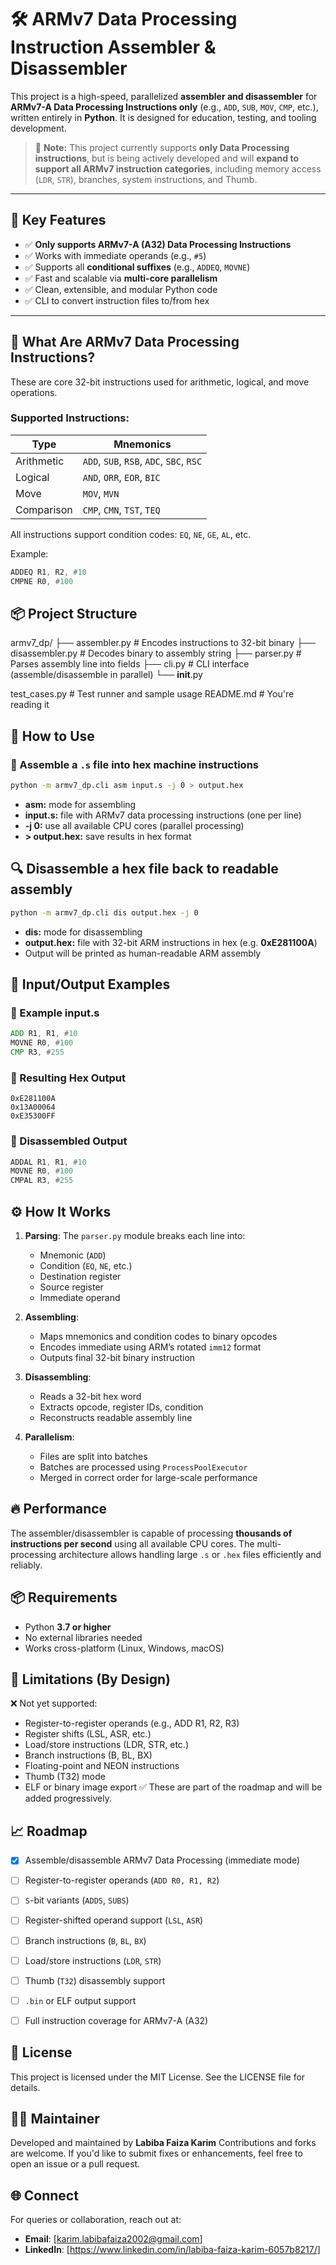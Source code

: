 # 🛠️ ARMv7 Data Processing Instruction Assembler & Disassembler

This project is a high-speed, parallelized **assembler and disassembler** for **ARMv7-A Data Processing Instructions only** (e.g., `ADD`, `SUB`, `MOV`, `CMP`, etc.), written entirely in **Python**. It is designed for education, testing, and tooling development.

> 🔄 **Note:** This project currently supports **only Data Processing instructions**, but is being actively developed and will **expand to support all ARMv7 instruction categories**, including memory access (`LDR`, `STR`), branches, system instructions, and Thumb.

---

## 📌 Key Features

- ✅ **Only supports ARMv7-A (A32) Data Processing Instructions**
- ✅ Works with immediate operands (e.g., `#5`)
- ✅ Supports all **conditional suffixes** (e.g., `ADDEQ`, `MOVNE`)
- ✅ Fast and scalable via **multi-core parallelism**
- ✅ Clean, extensible, and modular Python code
- ✅ CLI to convert instruction files to/from hex

---

## 🧠 What Are ARMv7 Data Processing Instructions?

These are core 32-bit instructions used for arithmetic, logical, and move operations.

### Supported Instructions:

| Type         | Mnemonics |
|--------------|-----------|
| Arithmetic   | `ADD`, `SUB`, `RSB`, `ADC`, `SBC`, `RSC` |
| Logical      | `AND`, `ORR`, `EOR`, `BIC` |
| Move         | `MOV`, `MVN` |
| Comparison   | `CMP`, `CMN`, `TST`, `TEQ` |

All instructions support condition codes: `EQ`, `NE`, `GE`, `AL`, etc.

Example:
```asm
ADDEQ R1, R2, #10
CMPNE R0, #100
```

## 📦 Project Structure
armv7_dp/
├── assembler.py        # Encodes instructions to 32-bit binary
├── disassembler.py     # Decodes binary to assembly string
├── parser.py           # Parses assembly line into fields
├── cli.py              # CLI interface (assemble/disassemble in parallel)
└── __init__.py

test_cases.py           # Test runner and sample usage
README.md               # You're reading it


## 🚀 How to Use

### 🔧 Assemble a `.s` file into hex machine instructions

```bash
python -m armv7_dp.cli asm input.s -j 0 > output.hex
```

- **asm:** mode for assembling
- **input.s:** file with ARMv7 data processing instructions (one per line)
- **-j 0:** use all available CPU cores (parallel processing)
- **> output.hex:** save results in hex format


## 🔍 Disassemble a hex file back to readable assembly

```bash
python -m armv7_dp.cli dis output.hex -j 0
```

- **dis:** mode for disassembling
- **output.hex:** file with 32-bit ARM instructions in hex (e.g. **0xE281100A**)
- Output will be printed as human-readable ARM assembly 


## 🧪 Input/Output Examples
### 📝 Example input.s

```asm
ADD R1, R1, #10
MOVNE R0, #100
CMP R3, #255
```

### 🧾 Resulting Hex Output

```text
0xE281100A
0x13A00064
0xE35300FF
```

### 🔁 Disassembled Output

```asm
ADDAL R1, R1, #10
MOVNE R0, #100
CMPAL R3, #255
```

## ⚙️ How It Works

1. **Parsing**: The `parser.py` module breaks each line into:
   - Mnemonic (`ADD`)
   - Condition (`EQ`, `NE`, etc.)
   - Destination register
   - Source register
   - Immediate operand

2. **Assembling**:
   - Maps mnemonics and condition codes to binary opcodes
   - Encodes immediate using ARM’s rotated `imm12` format
   - Outputs final 32-bit binary instruction

3. **Disassembling**:
   - Reads a 32-bit hex word
   - Extracts opcode, register IDs, condition
   - Reconstructs readable assembly line

4. **Parallelism**:
   - Files are split into batches
   - Batches are processed using `ProcessPoolExecutor`
   - Merged in correct order for large-scale performance


## 🔥 Performance

The assembler/disassembler is capable of processing **thousands of instructions per second** using all available CPU cores. The multi-processing architecture allows handling large `.s` or `.hex` files efficiently and reliably.


## 📦 Requirements

- Python **3.7 or higher**
- No external libraries needed
- Works cross-platform (Linux, Windows, macOS)


## 🧱 Limitations (By Design)
❌ Not yet supported:
- Register-to-register operands (e.g., ADD R1, R2, R3)
- Register shifts (LSL, ASR, etc.)
- Load/store instructions (LDR, STR, etc.)
- Branch instructions (B, BL, BX)
- Floating-point and NEON instructions
- Thumb (T32) mode
- ELF or binary image export
✅ These are part of the roadmap and will be added progressively.


## 📈 Roadmap

- [x] Assemble/disassemble ARMv7 Data Processing (immediate mode)
- [ ] Register-to-register operands (`ADD R0, R1, R2`)
- [ ] `S`-bit variants (`ADDS`, `SUBS`)
- [ ] Register-shifted operand support (`LSL`, `ASR`)
- [ ] Branch instructions (`B`, `BL`, `BX`)
- [ ] Load/store instructions (`LDR`, `STR`)
- [ ] Thumb (`T32`) disassembly support
- [ ] `.bin` or ELF output support
- [ ] Full instruction coverage for ARMv7-A (A32)


## 📜 License
This project is licensed under the MIT License.
See the LICENSE file for details.


## 👨‍💻 Maintainer
Developed and maintained by **Labiba Faiza Karim**
Contributions and forks are welcome. If you'd like to submit fixes or enhancements, feel free to open an issue or a pull request.

## 🌐 Connect
For queries or collaboration, reach out at:
- **Email**: [karim.labibafaiza2002@gmail.com]
- **LinkedIn**: [https://www.linkedin.com/in/labiba-faiza-karim-6057b8217/]